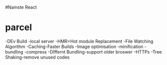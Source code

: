 #Namste React


# parcel
-DEv Build
-local server
-HMR=Hot module Replacement
-File Watching Algorithm
-Caching-Faster Builds
-Image optimisation
-minification
-bundling
-compress
-DIffernt Bundling-support older broswer
-HTTPs
-Tree Shaking-remove unused codes 